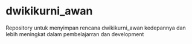 # dwikikurni_awan
Repository untuk menyimpan rencana dwikikurni_awan kedepannya dan lebih meningkat dalam pembelajarran dan development
